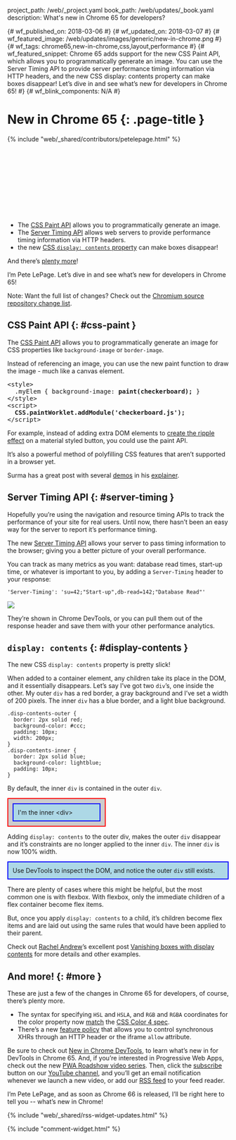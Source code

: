 project_path: /web/_project.yaml
book_path: /web/updates/_book.yaml
description: What's new in Chrome 65 for developers?

{# wf_published_on: 2018-03-06 #}
{# wf_updated_on: 2018-03-07 #}
{# wf_featured_image: /web/updates/images/generic/new-in-chrome.png #}
{# wf_tags: chrome65,new-in-chrome,css,layout,performance #}
{# wf_featured_snippet: Chrome 65 adds support for the new CSS Paint API, which allows you to programmatically generate an image. You can use the Server Timing API to provide server performance timing information via HTTP headers, and the new CSS display: contents property can make boxes disappear! Let’s dive in and see what’s new for developers in Chrome 65! #}
{# wf_blink_components: N/A #}

# New in Chrome 65 {: .page-title }

{% include "web/_shared/contributors/petelepage.html" %}

<div class="clearfix"></div>

<div class="video-wrapper">
  <iframe class="devsite-embedded-youtube-video" data-video-id="_W4GSpoSOZI"
          data-autohide="1" data-showinfo="0" frameborder="0" allowfullscreen>
  </iframe>
</div>

* The [CSS Paint API](#css-paint) allows you to programmatically generate
  an image.
* The [Server Timing API](#server-timing) allows web servers to provide
  performance timing information via HTTP headers.
* the new [CSS `display: contents` property](#display-contents) can make
  boxes disappear!

And there’s [plenty more](#more)!

I’m Pete LePage. Let’s dive in and see what’s new for developers in Chrome 65!

<div class="clearfix"></div>

Note: Want the full list of changes? Check out the
[Chromium source repository change list](https://chromium.googlesource.com/chromium/src/+log/64.0.3282.140..65.0.3325.146).

## CSS Paint API {: #css-paint }

The [CSS Paint API](https://www.w3.org/TR/css-paint-api-1/) allows you to
programmatically generate an image for CSS properties like `background-image`
or `border-image`.

Instead of referencing an image, you can use the new paint function to
draw the image - much like a canvas element.

<pre class="prettyprint">
&lt;style>
  .myElem { background-image: <b>paint(checkerboard);</b> }
&lt;/style>
&lt;script>
  <b>CSS.paintWorklet.addModule('checkerboard.js');</b>
&lt;/script>
</pre>

For example, instead of adding extra DOM elements to
[create the ripple effect](/web/updates/2018/01/paintapi#use_cases)
on a material styled button, you could use the paint API.

It’s also a powerful method of polyfilling CSS features that aren’t supported
in a browser yet.

Surma has a great post with several
[demos](https://googlechromelabs.github.io/houdini-samples/paint-worklet/checkerboard/)
in his [explainer](/web/updates/2018/01/paintapi).


## Server Timing API {: #server-timing }

Hopefully you’re using the navigation and resource timing APIs to track the
performance of your site for real users. Until now, there hasn’t been an easy
way for the server to report it’s performance timing.

The new [Server Timing API](https://w3c.github.io/server-timing/) allows your
server to pass timing information to the browser; giving you a better picture
of your overall performance.

You can track as many metrics as you want: database read times, start-up time,
or whatever is important to you, by adding a `Server-Timing` header to your
response:

```
'Server-Timing': 'su=42;"Start-up",db-read=142;"Database Read"'
```

<img src="/web/updates/images/2018/03/nic65-server-timing-devtools.png" class="attempt-right">

They’re shown in Chrome DevTools, or you can pull them out of the response
header and save them with your other performance analytics.


<div class="clearfix"></div>

## `display: contents` {: #display-contents }

The new CSS `display: contents` property is pretty slick!

When added to a container element, any children take its place in the DOM,
and it essentially disappears. Let’s say I’ve got two `div`’s, one inside the
other. My outer `div` has a red border, a gray background and I’ve set a width
of 200 pixels. The inner `div` has a blue border, and a light blue background.

```
.disp-contents-outer {
  border: 2px solid red;
  background-color: #ccc;
  padding: 10px;
  width: 200px;
}
.disp-contents-inner {
  border: 2px solid blue;
  background-color: lightblue;
  padding: 10px;
}
```

By default, the inner `div` is contained in the outer `div`.

<style>
.disp-contents-outer {
  border: 2px solid red;
  background-color: #ccc;
  padding: 10px;
  width: 200px;
}
.disp-contents-inner {
  border: 2px solid blue;
  background-color: lightblue;
  padding: 10px;
}
.disp-contents {
  display: contents;
}
</style>

<div class='disp-contents-outer'>
  <div class='disp-contents-inner'>
    I'm the inner &lt;div&gt;
  </div>
</div>

Adding `display: contents` to the outer div, makes the outer `div` disappear
and it’s constraints are no longer applied to the inner `div`. The inner
`div` is now 100% width.

<div class='disp-contents-outer disp-contents'>
  <div class='disp-contents-inner'>
    Use DevTools to inspect the DOM, and notice the outer <code>div</code> still exists.
  </div>
</div>

There are plenty of cases where this might be helpful, but the most common one
is with flexbox. With flexbox, only the immediate children of a flex container
become flex items.

But, once you apply `display: contents` to a child, it’s children become flex
items and are laid out using the same rules that would have been applied to
their parent.

Check out [Rachel Andrew](https://twitter.com/rachelandrew)’s excellent post
[Vanishing boxes with display contents](https://rachelandrew.co.uk/archives/2016/01/29/vanishing-boxes-with-display-contents/)
for more details and other examples.


## And more! {: #more }

These are just a few of the changes in Chrome 65 for developers, of course,
there’s plenty more.

* The syntax for specifying `HSL` and `HSLA`, and `RGB` and `RGBA` coordinates
  for the color property now
  [match](https://drafts.csswg.org/css-color/#the-hsl-notation) the
  [CSS Color 4 spec](https://developer.mozilla.org/en-US/docs/Web/CSS/color_value).
* There’s a new [feature policy](http://xhr.featurepolicy.rocks/) that allows
  you to control synchronous XHRs through an HTTP header or the
  iframe `allow` attribute.

Be sure to check out [New in Chrome DevTools](/web/updates/2018/01/devtools), to
learn what’s new in for DevTools in Chrome 65. And, if you’re interested in
Progressive Web Apps, check out the new
[PWA Roadshow video series](https://www.youtube.com/playlist?list=PLNYkxOF6rcICnIOm4cfylT0-cEfytBtYt).
Then, click the [subscribe](https://goo.gl/6FP1a5) button on our
[YouTube channel](https://www.youtube.com/user/ChromeDevelopers/), and
you’ll get an email notification whenever we launch a new video, or add our
[RSS feed](/web/shows/rss.xml) to your feed reader.


I’m Pete LePage, and as soon as Chrome 66 is released, I’ll be right
here to tell you -- what’s new in Chrome!

{% include "web/_shared/rss-widget-updates.html" %}

{% include "comment-widget.html" %}
